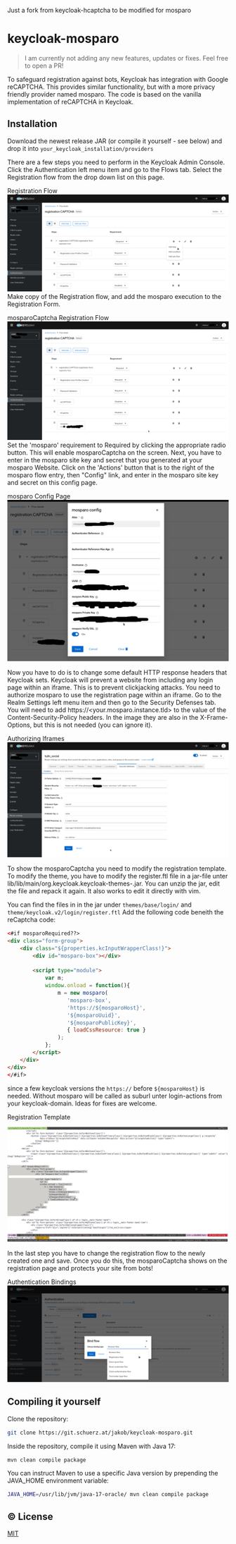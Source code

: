 Just a fork from keycloak-hcaptcha to be modified for mosparo

# keycloak-mosparo

> I am currently not adding any new features, updates or fixes. Feel free to open a PR!

To safeguard registration against bots, Keycloak has integration with Google reCAPTCHA. This provides similar functionality, but with a more privacy friendly provider named mosparo. The code is based on the vanilla implementation of reCAPTCHA in Keycloak.

## Installation

Download the newest release JAR (or compile it yourself - see below) and drop it into `your_keycloak_installation/providers`

There are a few steps you need to perform in the Keycloak Admin Console. Click the Authentication left menu item and go to the Flows tab. Select the Registration flow from the drop down list on this page.

Registration Flow
![Step 1](img/step-01.png)
Make copy of the Registration flow, and add the mosparo execution to the Registration Form.

mosparoCaptcha Registration Flow
![Step 2](img/step-02.png)
Set the 'mosparo' requirement to Required by clicking the appropriate radio button. This will enable mosparoCaptcha on the screen. Next, you have to enter in the mosparo site key and secret that you generated at your mosparo Website. Click on the 'Actions' button that is to the right of the mosparo flow entry, then "Config" link, and enter in the mosparo site key and secret on this config page.

mosparo Config Page
![Step 3](img/step-03.png)

Now you have to do is to change some default HTTP response headers that Keycloak sets. Keycloak will prevent a website from including any login page within an iframe. This is to prevent clickjacking attacks. You need to authorize mosparo to use the registration page within an iframe. Go to the Realm Settings left menu item and then go to the Security Defenses tab. You will need to add https://<your.mosparo.instance.tld> to the value of the Content-Security-Policy headers. In the image they are also in the X-Frame-Options, but this is not needed (you can ignore it).

Authorizing Iframes
![Step 4](img/step-04.png)

To show the mosparoCaptcha you need to modify the registration template. 
To modify the theme, you have to modify the register.ftl file in a jar-file unter lib/lib/main/org.keycloak.keycloak-themes-<keycloak-version>.jar. You can unzip the jar, edit the file and repack it again. It also works to edit it directly with vim.

You can find the files in in the jar under `themes/base/login/` and `theme/keycloak.v2/login/register.ftl` 
Add the following code beneith the reCaptcha code:

```html
<#if mosparoRequired??>
<div class="form-group">
    <div class="${properties.kcInputWrapperClass!}">
        <div id="mosparo-box"></div>

        <script type="module">
            var m;
            window.onload = function(){
                m = new mosparo(
                   'mosparo-box', 
                   'https://${mosparoHost}',
                   '${mosparoUuid}',
                   '${mosparoPublicKey}', 
                   { loadCssResource: true }
                );
            };
        </script>
    </div>
</div>
</#if>
```
since a few keycloak versions the `https://` before `${mosparoHost}` is needed. Without mosparo will be called as suburl unter login-actions from your keycloak-domain. Ideas for fixes are welcome.

Registration Template

![Step 5](img/step-05.png)

In the last step you have to change the registration flow to the newly created one and save. Once you do this, the mosparoCaptcha shows on the registration page and protects your site from bots!

Authentication Bindings
![Step 6](img/step-06.png)

## Compiling it yourself

Clone the repository:

```bash
git clone https://git.schuerz.at/jakob/keycloak-mosparo.git
```

Inside the repository, compile it using Maven with Java 17:

```bash
mvn clean compile package
```

You can instruct Maven to use a specific Java version by prepending the JAVA_HOME environment variable:

```bash
JAVA_HOME=/usr/lib/jvm/java-17-oracle/ mvn clean compile package
```

## © License
[MIT](LICENSE)
